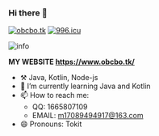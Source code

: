 ### Hi there 👋

[![obcbo.tk](https://img.shields.io/badge/BLOG-ObcbOの窝-blue?style=flat-square&logo=hexo)](https://www.obcbo.tk/)
[![996.icu](https://img.shields.io/badge/link-996.icu-red.svg?style=flat-square&logo=appveyor)](https://996.icu)

![info](https://github-readme-stats.vercel.app/api?username=ObcbO&show_icons=true&count_private=true&hide=prs&theme=default_repocard)

**MY WEBSITE <https://www.obcbo.tk/>**

- ⚒️ Java, Kotlin, Node-js
- 🌱 I’m currently learning Java and Kotlin</a>
- 📫 How to reach me: 
    - QQ: 1665807109 
    - EMAIL: <a href="m17089494917@163.com">m17089494917@163.com
- 😄 Pronouns: Tokit
